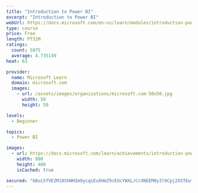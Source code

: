 ```yaml
---
title: "Introduction to Power BI"
excerpt: "Introduction to Power BI"
webUrl: https://docs.microsoft.com/en-us/learn/modules/introduction-power-bi/
type: course
price: Free
length: PT31M
ratings:
  count: 5875
  average: 4.735149
heat: 63

provider:
  name: Microsoft Learn
  domain: microsoft.com
  images:
    - url: /assets/images/organizations/microsoft.com-50x50.jpg
      width: 50
      height: 50

levels:
  - Beginner

topics:
  - Power BI

images:
  - url: https://docs.microsoft.com/learn/achievements/introduction-power-bi-social.png
    width: 800
    height: 400
    isCached: true

secured: "bBui5fVEZM18ShNHIm9ycqiEuXHmZ9cEUcYWXL/CcXNEEM0y3l9Cpj2X5TEwfVcUASWpdpi/ngyXSF5nb89yKMvdbcNOrpnMLEvWbWMzVajVsjGqA98tUtCx1guOcaM7uX14C1oITg+1ysBCCSwFMS7Ry0T81YR6i+gl6S8GlA192UEXkuo2s/c/mJD4PN+3JYXHO0NjyAEFucZxfVlXxooUxJ7HVYJW8HySy/B/EOxaB3nP6NEB/XbgMOuFbIdz7y/lRu5PwpjPJMi9eLvaBbfEJ8YM2HCCKAj8UZ/ZdEvEoO++J6t6PQvEs374qFC+W2tGwXJV4tzAqlK1gKfbg47ah4QcM5WnFj4gdrMTI/VR3/fnss4oCNtthbSPasMJ+47ZH8bZoU8fMXQcYaflCoqVjVe6JNV4YFYUOkzF0Qo=;nkPBx+5dQ6JPa38XtwifdQ=="
---
```


